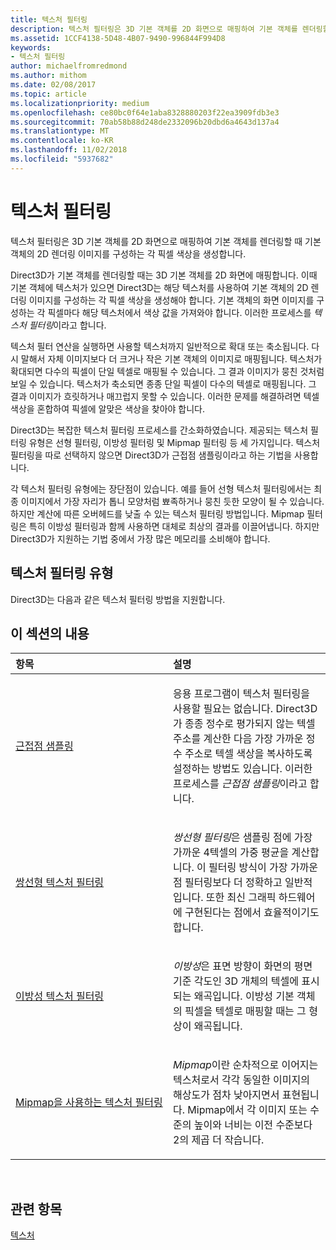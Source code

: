 ```yaml
---
title: 텍스처 필터링
description: 텍스처 필터링은 3D 기본 객체를 2D 화면으로 매핑하여 기본 객체를 렌더링할 때 기본 객체의 2D 렌더링 이미지를 구성하는 각 픽셀 색상을 생성합니다.
ms.assetid: 1CCF4138-5D48-4B07-9490-996844F994D8
keywords:
- 텍스처 필터링
author: michaelfromredmond
ms.author: mithom
ms.date: 02/08/2017
ms.topic: article
ms.localizationpriority: medium
ms.openlocfilehash: ce80bc0f64e1aba8328880203f22ea3909fdb3e3
ms.sourcegitcommit: 70ab58b88d248de2332096b20dbd6a4643d137a4
ms.translationtype: MT
ms.contentlocale: ko-KR
ms.lasthandoff: 11/02/2018
ms.locfileid: "5937682"
---
```

# <a name="texture-filtering"></a>텍스처 필터링


텍스처 필터링은 3D 기본 객체를 2D 화면으로 매핑하여 기본 객체를 렌더링할 때 기본 객체의 2D 렌더링 이미지를 구성하는 각 픽셀 색상을 생성합니다.

Direct3D가 기본 객체를 렌더링할 때는 3D 기본 객체를 2D 화면에 매핑합니다. 이때 기본 객체에 텍스처가 있으면 Direct3D는 해당 텍스처를 사용하여 기본 객체의 2D 렌더링 이미지를 구성하는 각 픽셀 색상을 생성해야 합니다. 기본 객체의 화면 이미지를 구성하는 각 픽셀마다 해당 텍스처에서 색상 값을 가져와야 합니다. 이러한 프로세스를 *텍스처 필터링*이라고 합니다.

텍스처 필터 연산을 실행하면 사용할 텍스처까지 일반적으로 확대 또는 축소됩니다. 다시 말해서 자체 이미지보다 더 크거나 작은 기본 객체의 이미지로 매핑됩니다. 텍스처가 확대되면 다수의 픽셀이 단일 텍셀로 매핑될 수 있습니다. 그 결과 이미지가 뭉친 것처럼 보일 수 있습니다. 텍스처가 축소되면 종종 단일 픽셀이 다수의 텍셀로 매핑됩니다. 그 결과 이미지가 흐릿하거나 매끄럽지 못할 수 있습니다. 이러한 문제를 해결하려면 텍셀 색상을 혼합하여 픽셀에 알맞은 색상을 찾아야 합니다.

Direct3D는 복잡한 텍스처 필터링 프로세스를 간소화하였습니다. 제공되는 텍스처 필터링 유형은 선형 필터링, 이방성 필터링 및 Mipmap 필터링 등 세 가지입니다. 텍스처 필터링을 따로 선택하지 않으면 Direct3D가 근접점 샘플링이라고 하는 기법을 사용합니다.

각 텍스처 필터링 유형에는 장단점이 있습니다. 예를 들어 선형 텍스처 필터링에서는 최종 이미지에서 가장 자리가 톱니 모양처럼 뾰족하거나 뭉친 듯한 모양이 될 수 있습니다. 하지만 계산에 따른 오버헤드를 낮출 수 있는 텍스처 필터링 방법입니다. Mipmap 필터링은 특히 이방성 필터링과 함께 사용하면 대체로 최상의 결과를 이끌어냅니다. 하지만 Direct3D가 지원하는 기법 중에서 가장 많은 메모리를 소비해야 합니다.

## <a name="span-idtypes-of-texture-filteringspanspan-idtypes-of-texture-filteringspanspan-idtypes-of-texture-filteringspantypes-of-texture-filtering"></a><span id="Types-of-texture-filtering"></span><span id="types-of-texture-filtering"></span><span id="TYPES-OF-TEXTURE-FILTERING"></span>텍스처 필터링 유형


Direct3D는 다음과 같은 텍스처 필터링 방법을 지원합니다.

## <a name="span-idin-this-sectionspanin-this-section"></a><span id="in-this-section"></span>이 섹션의 내용


<table>
<colgroup>
<col width="50%" />
<col width="50%" />
</colgroup>
<thead>
<tr class="header">
<th align="left">항목</th>
<th align="left">설명</th>
</tr>
</thead>
<tbody>
<tr class="odd">
<td align="left"><p><a href="nearest-point-sampling.md">근접점 샘플링</a></p></td>
<td align="left"><p>응용 프로그램이 텍스처 필터링을 사용할 필요는 없습니다. Direct3D가 종종 정수로 평가되지 않는 텍셀 주소를 계산한 다음 가장 가까운 정수 주소로 텍셀 색상을 복사하도록 설정하는 방법도 있습니다. 이러한 프로세스를 <em>근접점 샘플링</em>이라고 합니다.</p></td>
</tr>
<tr class="even">
<td align="left"><p><a href="bilinear-texture-filtering.md">쌍선형 텍스처 필터링</a></p></td>
<td align="left"><p><em>쌍선형 필터링</em>은 샘플링 점에 가장 가까운 4텍셀의 가중 평균을 계산합니다. 이 필터링 방식이 가장 가까운 점 필터링보다 더 정확하고 일반적입니다. 또한 최신 그래픽 하드웨어에 구현된다는 점에서 효율적이기도 합니다.</p></td>
</tr>
<tr class="odd">
<td align="left"><p><a href="anisotropic-texture-filtering.md">이방성 텍스처 필터링</a></p></td>
<td align="left"><p><em>이방성</em>은 표면 방향이 화면의 평면 기준 각도인 3D 개체의 텍셀에 표시되는 왜곡입니다. 이방성 기본 객체의 픽셀을 텍셀로 매핑할 때는 그 형상이 왜곡됩니다.</p></td>
</tr>
<tr class="even">
<td align="left"><p><a href="texture-filtering-with-mipmaps.md">Mipmap을 사용하는 텍스처 필터링</a></p></td>
<td align="left"><p><em>Mipmap</em>이란 순차적으로 이어지는 텍스처로서 각각 동일한 이미지의 해상도가 점차 낮아지면서 표현됩니다. Mipmap에서 각 이미지 또는 수준의 높이와 너비는 이전 수준보다 2의 제곱 더 작습니다.</p></td>
</tr>
</tbody>
</table>

 

## <a name="span-idrelated-topicsspanrelated-topics"></a><span id="related-topics"></span>관련 항목


[텍스처](textures.md)

 

 




